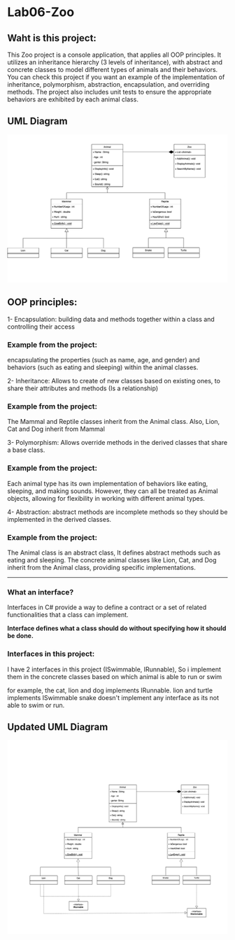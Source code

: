 # Lab06-Zoo

## Waht is this project:

This Zoo project is a console application, that applies all OOP principles.
It utilizes an inheritance hierarchy (3 levels of inheritance), with abstract and concrete classes to model different types of animals and their behaviors.
You can check this project if you want an example of the implementation of inheritance, polymorphism, abstraction, encapsulation, and overriding methods.
The project also includes unit tests to ensure the appropriate behaviors are exhibited by each animal class. 


## UML Diagram

![](./Lab6.png)


## OOP principles:

1- Encapsulation: building data and methods together within a class and controlling their access 

### Example from the project:
encapsulating the properties (such as name, age, and gender) and behaviors (such as eating and sleeping) within the animal classes. 

2- Inheritance: Allows to create of new classes based on existing ones, to share their attributes and methods (Is a relationship)

### Example from the project:
The Mammal and Reptile classes inherit from the Animal class.
Also, Lion, Cat and Dog inherit from Mammal

3- Polymorphism: Allows override methods in the derived classes that share a base class.

### Example from the project:
Each animal type has its own implementation of behaviors like eating, sleeping, and making sounds. However, they can all be treated as Animal objects, allowing for flexibility in working with different animal types.


4- Abstraction: abstract methods are incomplete methods so they should be implemented in the derived classes.

### Example from the project:
The Animal class is an abstract class, It defines abstract methods such as eating and sleeping.
The concrete animal classes like Lion, Cat, and Dog inherit from the Animal class, providing specific implementations.




------------

### What an interface?

Interfaces in C# provide a way to define a contract or a set of related functionalities that a class can implement.

**Interface defines what a class should do without specifying how it should be done.**

### Interfaces in this project:

I have 2 interfaces in this project (ISwimmable, IRunnable), So i implement them in the concrete classes based on which animal is able to run or swim

for example, the cat, lion and dog implements IRunnable.
lion and turtle implements ISwimmable
snake doesn't implement any interface as its not able to swim or run.

## Updated UML Diagram

![](./Lab6.drawio.png)